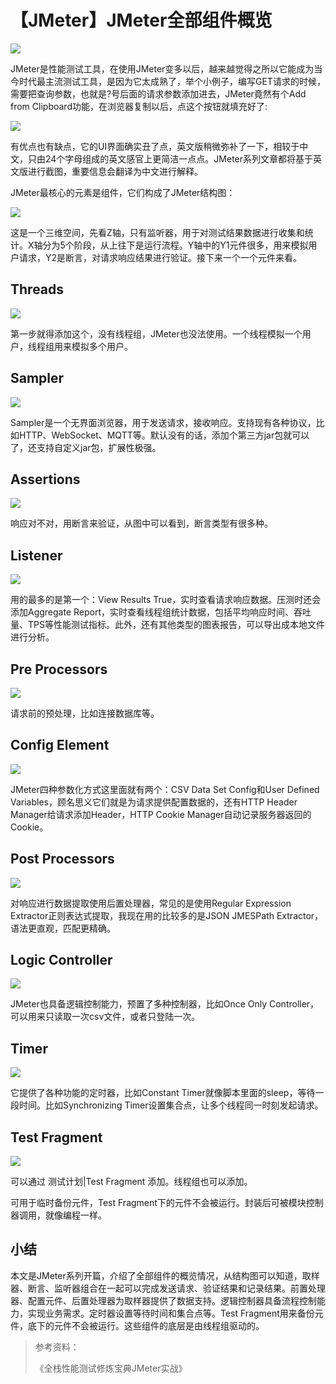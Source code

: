 # 【JMeter】JMeter全部组件概览
![](../wanggang.png)

JMeter是性能测试工具，在使用JMeter变多以后，越来越觉得之所以它能成为当今时代最主流测试工具，是因为它太成熟了，举个小例子，编写GET请求的时候，需要把查询参数，也就是?号后面的请求参数添加进去，JMeter竟然有个Add from Clipboard功能，在浏览器复制以后，点这个按钮就填充好了:

![](000001-【JMeter】JMeter全部组件概览/image-20210317201916175.png)

有优点也有缺点，它的UI界面确实丑了点，英文版稍微弥补了一下，相较于中文，只由24个字母组成的英文感官上更简洁一点点。JMeter系列文章都将基于英文版进行截图，重要信息会翻译为中文进行解释。

JMeter最核心的元素是组件，它们构成了JMeter结构图：

![](000001-【JMeter】JMeter全部组件概览/体系结构.png)

这是一个三维空间，先看Z轴，只有监听器，用于对测试结果数据进行收集和统计。X轴分为5个阶段，从上往下是运行流程。Y轴中的Y1元件很多，用来模拟用户请求，Y2是断言，对请求响应结果进行验证。接下来一个一个元件来看。

## Threads

![](000001-【JMeter】JMeter全部组件概览/线程组.png)

第一步就得添加这个，没有线程组，JMeter也没法使用。一个线程模拟一个用户，线程组用来模拟多个用户。

## Sampler

![](000001-【JMeter】JMeter全部组件概览/取样器.png)

Sampler是一个无界面浏览器，用于发送请求，接收响应。支持现有各种协议，比如HTTP、WebSocket、MQTT等。默认没有的话，添加个第三方jar包就可以了，还支持自定义jar包，扩展性极强。

## Assertions

![](000001-【JMeter】JMeter全部组件概览/断言.png)

响应对不对，用断言来验证，从图中可以看到，断言类型有很多种。

## Listener

![](000001-【JMeter】JMeter全部组件概览/监听器.png)

用的最多的是第一个：View Results True，实时查看请求响应数据。压测时还会添加Aggregate Report，实时查看线程组统计数据，包括平均响应时间、吞吐量、TPS等性能测试指标。此外，还有其他类型的图表报告，可以导出成本地文件进行分析。

## Pre Processors

![](000001-【JMeter】JMeter全部组件概览/前置处理器.png)

请求前的预处理，比如连接数据库等。

## Config Element

![](000001-【JMeter】JMeter全部组件概览/配置元件.png)

JMeter四种参数化方式这里面就有两个：CSV Data Set Config和User Defined Variables，顾名思义它们就是为请求提供配置数据的，还有HTTP Header Manager给请求添加Header，HTTP Cookie Manager自动记录服务器返回的Cookie。

## Post Processors

![](000001-【JMeter】JMeter全部组件概览/后置处理器.png)

对响应进行数据提取使用后置处理器，常见的是使用Regular Expression Extractor正则表达式提取，我现在用的比较多的是JSON JMESPath Extractor，语法更直观，匹配更精确。

## Logic Controller

![](000001-【JMeter】JMeter全部组件概览/逻辑处理器.png)

JMeter也具备逻辑控制能力，预置了多种控制器，比如Once Only Controller，可以用来只读取一次csv文件，或者只登陆一次。

## Timer

![](000001-【JMeter】JMeter全部组件概览/定时器.png)

它提供了各种功能的定时器，比如Constant Timer就像脚本里面的sleep，等待一段时间。比如Synchronizing Timer设置集合点，让多个线程同一时刻发起请求。

## Test Fragment

![](000001-【JMeter】JMeter全部组件概览/TestFrag.png)

可以通过 测试计划|Test Fragment 添加。线程组也可以添加。

可用于临时备份元件，Test Fragment下的元件不会被运行。封装后可被模块控制器调用，就像编程一样。

## 小结

本文是JMeter系列开篇，介绍了全部组件的概览情况，从结构图可以知道，取样器、断言、监听器组合在一起可以完成发送请求、验证结果和记录结果。前置处理器、配置元件、后置处理器为取样器提供了数据支持。逻辑控制器具备流程控制能力，实现业务需求。定时器设置等待时间和集合点等。Test Fragment用来备份元件，底下的元件不会被运行。这些组件的底层是由线程组驱动的。

> 参考资料：
>
> 《全栈性能测试修炼宝典JMeter实战》
>